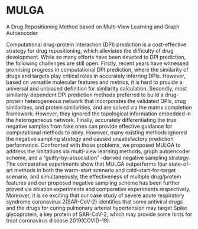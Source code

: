 # MULGA
A Drug Repositioning Method based on Multi-View Learning and Graph Autoencoder

Computational drug-protein interaction (DPI) prediction is a cost-effective strategy for drug repositioning, which alleviates the difficulty of drug development. While so many efforts have been devoted to DPI prediction, the following challenges are still open. Firstly, recent years have witnessed promising progress in computational DPI prediction, where the similarity of drugs and targets play critical roles in accurately inferring DPIs. However, based on versatile molecular features and metrics, it is hard to provide a universal and unbiased definition for similarity calculation. Secondly, most similarity-dependent DPI prediction methods preferred to build a drug-protein heterogeneous network that incorporates the validated DPIs, drug similarities, and protein similarities, and are solved via the matrix completion framework. However, they ignored the topological information embedded in the heterogeneous network. Finally, accurately differentiating the true negative samples from fake ones can provide effective guidance for computational methods to obey. However, many existing methods ignored the negative sampling strategy and caused unsatisfactory prediction performance. Confronted with those problems, we proposed MULGA to address the limitations via multi-view learning methods, graph autoencoder scheme, and a “guilty-by-association” -derived negative sampling strategy. The comparative experiments show that MULGA outperforms four state-of-art methods in both the warm-start scenario and cold-start-for-target scenario, and simultaneously, the effectiveness of multiple drug/protein features and our proposed negative sampling scheme has been further proved via ablation experiments and comparative experiments respectively. Moreover, it is so exciting that our case study of severe acute respiratory syndrome coronavirus 2(SAR-CoV-2) identifies that some antiviral drugs and the drugs for curing pulmonary arterial hypertension may target Spike glycoprotein, a key protein of SAR-CoV-2, which may provide some hints for treat coronavirus disease 2019(COVID-19).
